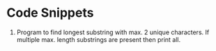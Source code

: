 # Code Snippets

1. Program to find longest substring with max. 2 unique characters. If multiple max. length substrings are present then print all.